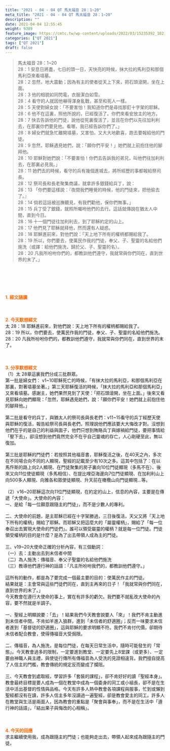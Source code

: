 ```yaml
---
title: "2021 - 04 - 04 QT 馬太福音 28：1~20"
meta_title: "2021 - 04 - 04 QT 馬太福音 28：1~20"
description: ""
date: 2021-04-04 12:55:45
weight: 9389
feature_image: https://cmtc.tw/wp-content/uploads/2022/03/15235392_10211799862337740_180693556567566654_o-1.webp
categories: ["QT 2021"]
tags: ["QT 2021"]
draft: false
---
```


<blockquote>馬太福音 28：1~20<br />
28：1 安息日將盡，七日的頭一日，天快亮的時候，抹大拉的馬利亞和那個馬利亞來看墳墓。<br />
28：2 忽然，地大震動；因為有主的使者從天上下來，把石頭滾開，坐在上面。<br />
28：3 他的相貌如同閃電，衣服潔白如雪。<br />
28：4 看守的人就因他嚇得渾身亂戰，甚至和死人一樣。<br />
28：5 天使對婦女說：「不要害怕！我知道你們是尋找那釘十字架的耶穌。<br />
28：6 他不在這裏，照他所說的，已經復活了。你們來看安放主的地方。<br />
28：7 快去告訴他的門徒，說他從死裏復活了，並且在你們以先往加利利去，在那裏你們要見他。看哪，我已經告訴你們了。」<br />
28：8 婦女們就急忙離開墳墓，又害怕，又大大地歡喜，跑去要報給他的門徒。<br />
28：9 忽然，耶穌遇見她們，說：「願你們平安！」她們就上前抱住他的腳拜他。<br />
28：10 耶穌對她們說：「不要害怕！你們去告訴我的弟兄，叫他們往加利利去，在那裏必見我。」<br />
28：11 她們去的時候，看守的兵有幾個進城去，將所經歷的事都報給祭司長。<br />
28：12 祭司長和長老聚集商議，就拿許多銀錢給兵丁，說：<br />
28：13 「你們要這樣說：『夜間我們睡覺的時候，他的門徒來，把他偷去了。』<br />
28：14 倘若這話被巡撫聽見，有我們勸他，保你們無事。」<br />
28：15 兵丁受了銀錢，就照所囑咐他們的去行。這話就傳說在猶太人中間，直到今日。<br />
28：16 十一個門徒往加利利去，到了耶穌約定的山上。<br />
28：17 他們見了耶穌就拜他，然而還有人疑惑。<br />
28：18 耶穌進前來，對他們說：「天上地下所有的權柄都賜給我了。<br />
28：19 所以，你們要去，使萬民作我的門徒，奉父、子、聖靈的名給他們施洗（或譯：給他們施洗，歸於父、子、聖靈的名）。<br />
28：20 凡我所吩咐你們的，都教訓他們遵守，我就常與你們同在，直到世界的末了。」</blockquote><br />
&nbsp;<br />
<br />
&nbsp;<br />
<br />
<span style="color: #ff6600;"><strong>1. </strong><strong>經文誦讀</strong></span><br />
<br />
<span style="color: #ff6600;"><strong> </strong></span><br />
<br />
<span style="color: #ff6600;"><strong>2. 今天默想</strong><strong>經文<br />
</strong></span>太 28：18 耶穌進前來，對他們說：天上地下所有的權柄都賜給我了。<br />
28：19 所以，你們要去，使萬民作我的門徒，奉父、子、聖靈的名給他們施洗。<br />
28：20 凡我所吩咐你們的，都教訓他們遵守，我就常與你們同在，直到世界的末了。<br />
<br />
&nbsp;<br />
<br />
<span style="color: #ff6600;"><strong>3. 分享默想經文<br />
</strong></span>（1）太 28章這裏我們分成三批群眾。<br />
第一批是婦女們： v1~10耶穌死亡的時候，「有抹大拉的馬利亞，和那個馬利亞在那裏，對著墳墓坐著。」第三天耶穌復活的時候，「抹大拉的馬利亞和那個馬利亞」又來看墳墓。感謝主，她們果然見到了天使：「把石頭滾開，坐在上面。」後來又看見耶穌向她們顯現：「忽然，耶穌遇見她們，說：「願你們平安！她們就上前抱住他的腳拜他。」<br />
<br />
第二批是看守的兵丁，與猶太人的祭司長與長老們：v11~15看守的兵丁經歷天使與耶穌的復活，報告給祭司長與長老們，照理說他們應該要大大悔改才對。沒想到他們在乎的是自己的利益與面子，他們只想到賄賂兵丁與嫁禍給門徒，要把事情給「壓下去」，卻沒想到他們竟然完全不在乎自己靈魂的存亡，人心剛硬至此，無以復加。<br />
<br />
第三批是耶穌的門徒們：若按照其他福音書，耶穌復活之後，在40天之內，多次在不同場合向不同的人顯現，聖經的記載至少有10次之多。這其中包括了：在以馬忤斯的路上向2人顯現、在門徒聚集的房子裏向10位門徒顯現（多馬不在）、後來又向11位使徒顯現（多馬相信）、在提比哩亞海邊向7位門徒顯現、在加利利山上向500多人顯現、向雅各和眾使徒顯現、升天前在橄欖山向門徒顯現…等。<br />
<br />
（2）v16~20耶穌這次向11位門徒顯現，在約定的山上，信息的內容，主要是在傳遞「大使命」。大使命的內容：<br />
一、是給「每一位願意跟隨主的門徒」，而不是少數人的專利。<br />
<br />
二、大使命的前題，是主耶穌已經在十字架勝過，三日後復活，天父又將「天上地下所有的權柄」賜給了耶穌。而耶穌又把這麼大的「屬靈權柄」，賜給了「每一位奉召出去實現大使命的門徒們」。誰可以領受屬靈的權柄？就是每一位門徒。門徒領受權柄的目的是什麼？是為了出去帶領人成為主的門徒。<br />
<br />
三、v19~20大使命正確的分析內容，有三個動詞：<br />
（一）去：主動出去到未信者中間<br />
（二）為人施洗：傳福音、奉父子聖靈的名給他們施洗<br />
（三）教導他們遵行神的話語：「凡主所吩咐我們的，都教訓他們遵守。」<br />
<br />
這所有的動作，都是為了要完成一個最主要的目的：使萬民作主的門徒。<br />
結果就是：主會常與這些門徒們同在，直到主再來的日子！「我就常與你們同在，直到世界的末了。」<br />
今天教會在遵行大使命的事上，實在有許多的虧欠。我們要不就亂改大使命的內容，要不然就是半調子。<br />
<br />
一、聖經上明顯說要：「去」！結果我們今天教會說要人「來」！我們不肯主動進到未信者中間，不肯如羊進入狼群，進到「未信者的舒適圈」；反而一味要求未信者進到「基督徒的舒適圈」，這與耶穌的要求明顯不符。我們不肯付代價，卻期待未信者配合教會，使得傳福音大受侷限。<br />
<br />
二、傳福音，為人施洗，是每位門徒，在每天日常生活中，隨時可能發生的「常態」。今天教會過多的限制，一定要進到教堂、一定要先上8堂課（或更多）、一定要由神職人員主禮，與使徒行傳所有傳福音為人受洗的見證相違背。我們擅自提高了人信主的門檻，教會傳統的規定反而變成了攔阻。<br />
<br />
三、今天教會到處取經，學習許多「套裝的課程」，卻不肯好好的讀「聖經本身」。教會最終目標是要人成為一個在教堂中成為一個委身的同工或小組長，卻不是在生活中活出基督的性情與品格。今天有許多人熱中教會各項課程與服事，忙到或懶到聖經都沒有在讀，許多人信主多年沒讀過一遍聖經，卻是教會愛主的同工。許多人在教堂與生活是兩面人，因為教會的重點是「聚會與事奉」，而不是在生活中「遵行神的話語」，「結出果子與悔改的心相稱」。<br />
<br />
&nbsp;<br />
<br />
<span style="color: #ff6600;"><strong>4. 今天的回應<br />
</strong></span>求主繼續使用我，成為跟隨主的門徒；也能夠走出去，帶領人起來成為跟隨主的門徒。<br />
<br />
&nbsp;<br />
<br />
&nbsp;
        